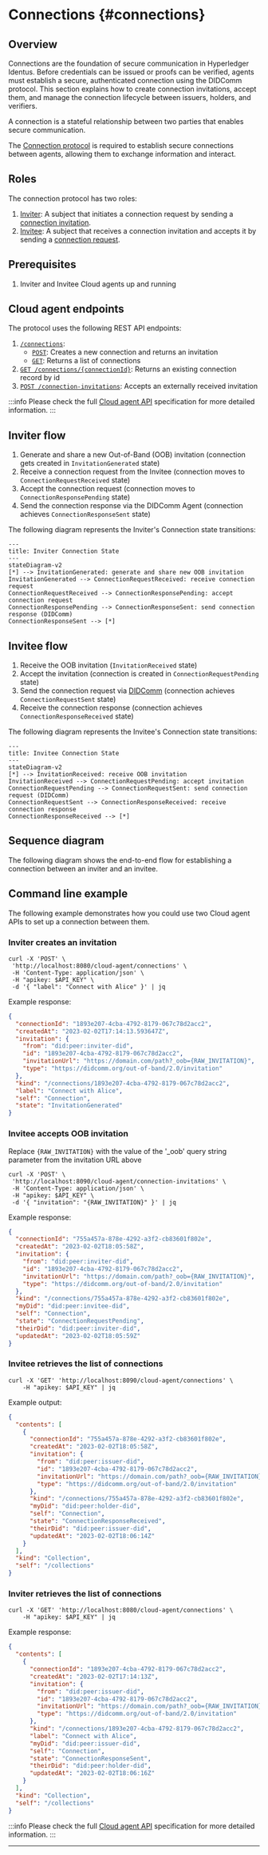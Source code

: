 # Connections {#connections}

## Overview

Connections are the foundation of secure communication in Hyperledger Identus. Before credentials can be issued or proofs can be verified, agents must establish a secure, authenticated connection using the DIDComm protocol. This section explains how to create connection invitations, accept them, and manage the connection lifecycle between issuers, holders, and verifiers.

A connection is a stateful relationship between two parties that enables secure communication.

The [Connection protocol](https://hyperledger-identus.github.io/docs/home/concepts/glossary/#connection-protocol) is required to establish secure connections between agents, allowing them to exchange information and interact.

## Roles

The connection protocol has two roles:

1. [Inviter](https://hyperledger-identus.github.io/docs/home/concepts/glossary/#inviter): A subject that initiates a connection request by sending a [connection invitation](https://hyperledger-identus.github.io/docs/home/concepts/glossary/#connection-invitation).  
2. [Invitee](https://hyperledger-identus.github.io/docs/home/concepts/glossary/#invitee): A subject that receives a connection invitation and accepts it by sending a [connection request](https://hyperledger-identus.github.io/docs/home/concepts/glossary/#connection-request).

## Prerequisites

1. Inviter and Invitee Cloud agents up and running

## Cloud agent endpoints

The protocol uses the following REST API endpoints:

1. [`/connections`](https://hyperledger-identus.github.io/docs/agent-api/#tag/Connections-Management):  
   - [`POST`](https://hyperledger-identus.github.io/docs/agent-api/#tag/Connections-Management/operation/createConnection): Creates a new connection and returns an invitation  
   - [`GET`](https://hyperledger-identus.github.io/docs/agent-api/#tag/Connections-Management/operation/getConnections): Returns a list of connections  
2. [`GET /connections/{connectionId}`](https://hyperledger-identus.github.io/docs/agent-api/#tag/Connections-Management/operation/getConnection): Returns an existing connection record by id  
3. [`POST /connection-invitations`](https://hyperledger-identus.github.io/docs/agent-api/#tag/Connections-Management/operation/acceptConnectionInvitation): Accepts an externally received invitation

:::info Please check the full [Cloud agent API](https://hyperledger-identus.github.io/docs/agent-api) specification for more detailed information. :::

## Inviter flow

1. Generate and share a new Out-of-Band (OOB) invitation (connection gets created in `InvitationGenerated` state)  
2. Receive a connection request from the Invitee (connection moves to `ConnectionRequestReceived` state)  
3. Accept the connection request (connection moves to `ConnectionResponsePending` state)  
4. Send the connection response via the DIDComm Agent (connection achieves `ConnectionResponseSent` state)

The following diagram represents the Inviter's Connection state transitions:

```
---
title: Inviter Connection State
---
stateDiagram-v2
[*] --> InvitationGenerated: generate and share new OOB invitation
InvitationGenerated --> ConnectionRequestReceived: receive connection request
ConnectionRequestReceived --> ConnectionResponsePending: accept connection request
ConnectionResponsePending --> ConnectionResponseSent: send connection response (DIDComm)
ConnectionResponseSent --> [*]
```

## Invitee flow

1. Receive the OOB invitation (`InvitationReceived` state)  
2. Accept the invitation (connection is created in `ConnectionRequestPending` state)  
3. Send the connection request via [DIDComm](https://hyperledger-identus.github.io/docs/home/concepts/glossary/#didcomm) (connection achieves `ConnectionRequestSent` state)  
4. Receive the connection response (connection achieves `ConnectionResponseReceived` state)

The following diagram represents the Invitee's Connection state transitions:

```
---
title: Invitee Connection State
---
stateDiagram-v2
[*] --> InvitationReceived: receive OOB invitation
InvitationReceived --> ConnectionRequestPending: accept invitation
ConnectionRequestPending --> ConnectionRequestSent: send connection request (DIDComm)
ConnectionRequestSent --> ConnectionResponseReceived: receive connection response
ConnectionResponseReceived --> [*]
```

## Sequence diagram

The following diagram shows the end-to-end flow for establishing a connection between an inviter and an invitee.

## Command line example

The following example demonstrates how you could use two Cloud agent APIs to set up a connection between them.

### Inviter creates an invitation

```shell
curl -X 'POST' \
 'http://localhost:8080/cloud-agent/connections' \
 -H 'Content-Type: application/json' \
 -H "apikey: $API_KEY" \
 -d '{ "label": "Connect with Alice" }' | jq
```

Example response:

```json
{
  "connectionId": "1893e207-4cba-4792-8179-067c78d2acc2",
  "createdAt": "2023-02-02T17:14:13.593647Z",
  "invitation": {
    "from": "did:peer:inviter-did",
    "id": "1893e207-4cba-4792-8179-067c78d2acc2",
    "invitationUrl": "https://domain.com/path?_oob={RAW_INVITATION}",
    "type": "https://didcomm.org/out-of-band/2.0/invitation"
  },
  "kind": "/connections/1893e207-4cba-4792-8179-067c78d2acc2",
  "label": "Connect with Alice",
  "self": "Connection",
  "state": "InvitationGenerated"
}
```

### **Invitee** accepts OOB invitation

Replace `{RAW_INVITATION}` with the value of the '\_oob' query string parameter from the invitation URL above

```shell
curl -X 'POST' \
 'http://localhost:8090/cloud-agent/connection-invitations' \
 -H 'Content-Type: application/json' \
 -H "apikey: $API_KEY" \
 -d '{ "invitation": "{RAW_INVITATION}" }' | jq
```

Example response:

```json
{
  "connectionId": "755a457a-878e-4292-a3f2-cb83601f802e",
  "createdAt": "2023-02-02T18:05:58Z",
  "invitation": {
    "from": "did:peer:inviter-did",
    "id": "1893e207-4cba-4792-8179-067c78d2acc2",
    "invitationUrl": "https://domain.com/path?_oob={RAW_INVITATION}",
    "type": "https://didcomm.org/out-of-band/2.0/invitation"
  },
  "kind": "/connections/755a457a-878e-4292-a3f2-cb83601f802e",
  "myDid": "did:peer:invitee-did",
  "self": "Connection",
  "state": "ConnectionRequestPending",
  "theirDid": "did:peer:inviter-did",
  "updatedAt": "2023-02-02T18:05:59Z"
}
```

### Invitee retrieves the list of connections

```shell
curl -X 'GET' 'http://localhost:8090/cloud-agent/connections' \
    -H "apikey: $API_KEY" | jq
```

Example output:

```json
{
  "contents": [
    {
      "connectionId": "755a457a-878e-4292-a3f2-cb83601f802e",
      "createdAt": "2023-02-02T18:05:58Z",
      "invitation": {
        "from": "did:peer:issuer-did",
        "id": "1893e207-4cba-4792-8179-067c78d2acc2",
        "invitationUrl": "https://domain.com/path?_oob={RAW_INVITATION}",
        "type": "https://didcomm.org/out-of-band/2.0/invitation"
      },
      "kind": "/connections/755a457a-878e-4292-a3f2-cb83601f802e",
      "myDid": "did:peer:holder-did",
      "self": "Connection",
      "state": "ConnectionResponseReceived",
      "theirDid": "did:peer:issuer-did",
      "updatedAt": "2023-02-02T18:06:14Z"
    }
  ],
  "kind": "Collection",
  "self": "/collections"
}
```

### Inviter retrieves the list of connections

```shell
curl -X 'GET' 'http://localhost:8080/cloud-agent/connections' \
    -H "apikey: $API_KEY" | jq
```

Example response:

```json
{
  "contents": [
    {
      "connectionId": "1893e207-4cba-4792-8179-067c78d2acc2",
      "createdAt": "2023-02-02T17:14:13Z",
      "invitation": {
        "from": "did:peer:issuer-did",
        "id": "1893e207-4cba-4792-8179-067c78d2acc2",
        "invitationUrl": "https://domain.com/path?_oob={RAW_INVITATION}",
        "type": "https://didcomm.org/out-of-band/2.0/invitation"
      },
      "kind": "/connections/1893e207-4cba-4792-8179-067c78d2acc2",
      "label": "Connect with Alice",
      "myDid": "did:peer:issuer-did",
      "self": "Connection",
      "state": "ConnectionResponseSent",
      "theirDid": "did:peer:holder-did",
      "updatedAt": "2023-02-02T18:06:16Z"
    }
  ],
  "kind": "Collection",
  "self": "/collections"
}
```

:::info Please check the full [Cloud agent API](https://hyperledger-identus.github.io/docs/agent-api) specification for more detailed information. :::

---
